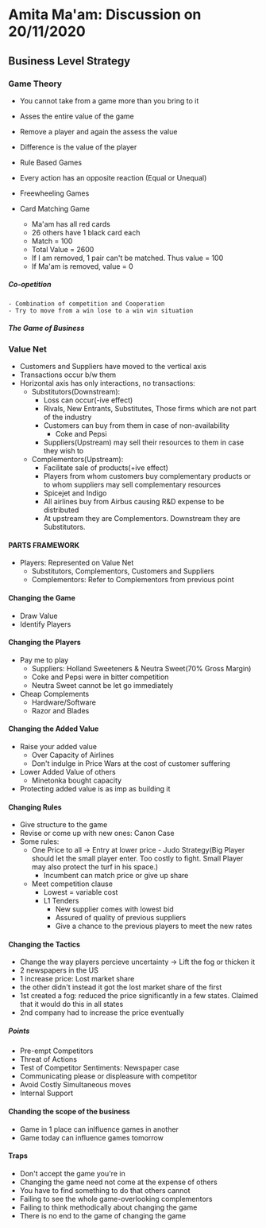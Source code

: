 # Amita Ma'am: Discussion on 20/11/2020

## Business Level Strategy

### Game Theory
- You cannot take from a game more than you bring to it
- Asses the entire value of the game
- Remove a player and again the assess the value
- Difference is the value of the player

- Rule Based Games
- Every action has an opposite reaction (Equal or Unequal)

- Freewheeling Games
- Card Matching Game
	- Ma'am has all red cards
	- 26 others have 1 black card each
	- Match = 100
	- Total Value = 2600
	- If I am removed, 1 pair can't be matched. Thus value = 100
	- If Ma'am is removed, value = 0

##### Co-opetition
	- Combination of competition and Cooperation
	- Try to move from a win lose to a win win situation

##### The Game of Business

### Value Net
- Customers and Suppliers have moved to the vertical axis
- Transactions occur b/w them
- Horizontal axis has only interactions, no transactions:
	- Substitutors(Downstream):
		- Loss can occur(-ive effect)
		- Rivals, New Entrants, Substitutes, Those firms which are not part of the industry 
		- Customers can buy from them in case of non-availability
			- Coke and Pepsi
		- Suppliers(Upstream) may sell their resources to them in case they wish to
	- Complementors(Upstream):
		- Facilitate sale of products(+ive effect)
		- Players from whom customers buy complementary products or to whom suppliers may sell complementary resources
		- Spicejet and Indigo
		- All airlines buy from Airbus causing R&D expense to be distributed
		- At upstream they are Complementors. Downstream they are Substitutors.

#### PARTS FRAMEWORK
- Players: Represented on Value Net
	- Substitutors, Complementors, Customers and Suppliers
	- Complementors: Refer to Complementors from previous point 

#### Changing the Game
- Draw Value
- Identify Players

#### Changing the Players
- Pay me to play
	- Suppliers: Holland Sweeteners & Neutra Sweet(70% Gross Margin)
	- Coke and Pepsi were in bitter competition
	- Neutra Sweet cannot be let go immediately
- Cheap Complements
	- Hardware/Software
	- Razor and Blades

#### Changing the Added Value
- Raise your added value
	- Over Capacity of Airlines
	- Don't indulge in Price Wars at the cost of customer suffering
- Lower Added Value of others
	- Minetonka bought capacity
- Protecting added value is as imp as building it

#### Changing Rules
- Give structure to the game
- Revise or come up with new ones: Canon Case
- Some rules:
	- One Price to all -> Entry at lower price - Judo Strategy(Big Player should let the small player enter. Too costly to fight. Small Player may also protect the turf in his space.)
		- Incumbent can match price or give up share
	- Meet competition clause
		- Lowest = variable cost
		- L1 Tenders
			- New supplier comes with lowest bid
			- Assured of quality of previous suppliers
			- Give a chance to the previous players to meet the new rates

#### Changing the Tactics
- Change the way players percieve uncertainty -> Lift the fog or thicken it
- 2 newspapers in the US
- 1 increase price: Lost market share
- the other didn't instead it got the lost market share of the first
- 1st created a fog: reduced the price significantly in a few states. Claimed that it would do this in all states
- 2nd company had to increase the price eventually

##### Points
- Pre-empt Competitors
- Threat of Actions
- Test of Competitor Sentiments: Newspaper case
- Communicating please or displeasure with competitor
- Avoid Costly Simultaneous moves
- Internal Support

#### Chanding the scope of the business
- Game in 1 place can inlfluence games in another
- Game today can influence games tomorrow

#### Traps
- Don't accept the game you're in
- Changing the game need not come at the expense of others
- You have to find something to do that others cannot
- Failing to see the whole game-overlooking complementors
- Failing to think methodically about changing the game
- There is no end to the game of changing the game

